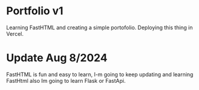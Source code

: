 # Portfolio v1

Learning FastHTML and creating a simple portofolio.
Deploying this thing in Vercel.

# Update Aug 8/2024 
FastHTML is fun and easy to learn, I-m going to keep updating and learning FastHtml also Im going to learn Flask or FastApi.


